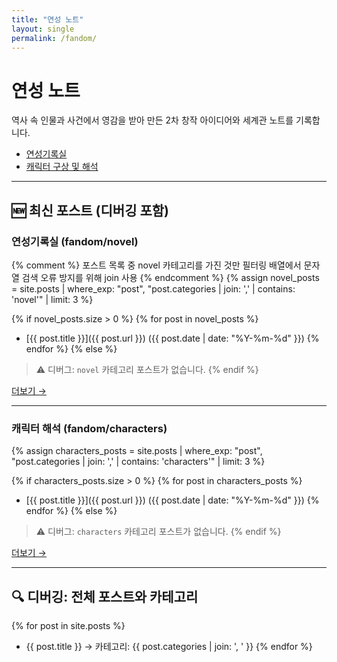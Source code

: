 ```yaml
---
title: "연성 노트"
layout: single
permalink: /fandom/
---
```


# 연성 노트

역사 속 인물과 사건에서 영감을 받아 만든 2차 창작 아이디어와 세계관 노트를 기록합니다.

- [연성기록실](/fandom/novel)
- [캐릭터 구상 및 해석](/fandom/characters/)

---

## 🆕 최신 포스트 (디버깅 포함)

### 연성기록실 (fandom/novel)
{% comment %}
포스트 목록 중 novel 카테고리를 가진 것만 필터링
배열에서 문자열 검색 오류 방지를 위해 join 사용
{% endcomment %}
{% assign novel_posts = site.posts | where_exp: "post", "post.categories | join: ',' | contains: 'novel'" | limit: 3 %}

{% if novel_posts.size > 0 %}
{% for post in novel_posts %}
- [{{ post.title }}]({{ post.url }}) ({{ post.date | date: "%Y-%m-%d" }})
{% endfor %}
{% else %}
> ⚠️ 디버그: `novel` 카테고리 포스트가 없습니다.
{% endif %}

<p><a href="/fandom/novel/" class="btn btn--primary">더보기 →</a></p>

---

### 캐릭터 해석 (fandom/characters)
{% assign characters_posts = site.posts | where_exp: "post", "post.categories | join: ',' | contains: 'characters'" | limit: 3 %}

{% if characters_posts.size > 0 %}
{% for post in characters_posts %}
- [{{ post.title }}]({{ post.url }}) ({{ post.date | date: "%Y-%m-%d" }})
{% endfor %}
{% else %}
> ⚠️ 디버그: `characters` 카테고리 포스트가 없습니다.
{% endif %}

<p><a href="/fandom/characters/" class="btn btn--primary">더보기 →</a></p>

---

## 🔍 디버깅: 전체 포스트와 카테고리
{% for post in site.posts %}
- {{ post.title }} → 카테고리: {{ post.categories | join: ', ' }}
{% endfor %}
